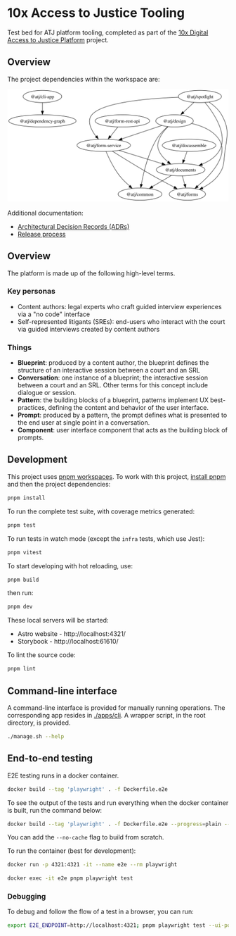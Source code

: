 # 10x Access to Justice Tooling

Test bed for ATJ platform tooling, completed as part of the [10x Digital Access to Justice Platform](https://trello.com/c/25Jl6NwJ/207-digital-access-to-justice-platform) project.

## Overview

The project dependencies within the workspace are:

![workspace project dependencies](./workspace-dependencies.svg)

Additional documentation:

- [Architectural Decision Records (ADRs)](./documents/adr/)
- [Release process](./documents/release-process.md)

## Overview

The platform is made up of the following high-level terms.

### Key personas

- Content authors: legal experts who craft guided interview experiences via a "no code" interface
- Self-represented litigants (SREs): end-users who interact with the court via guided interviews created by content authors

### Things

- **Blueprint**: produced by a content author, the blueprint defines the structure of an interactive session between a court and an SRL
- **Conversation**: one instance of a blueprint; the interactive session between a court and an SRL. Other terms for this concept include dialogue or session.
- **Pattern**: the building blocks of a blueprint, patterns implement UX best-practices, defining the content and behavior of the user interface.
- **Prompt**: produced by a pattern, the prompt defines what is presented to the end user at single point in a conversation.
- **Component**: user interface component that acts as the building block of prompts.

## Development

This project uses [pnpm workspaces](https://pnpm.io/workspaces). To work with this project, [install pnpm](https://pnpm.io/installation) and then the project dependencies:

```bash
pnpm install
```

To run the complete test suite, with coverage metrics generated:

```bash
pnpm test
```

To run tests in watch mode (except the `infra` tests, which use Jest):

```bash
pnpm vitest
```

To start developing with hot reloading, use:

```bash
pnpm build
```
then run:

```bash
pnpm dev
```

These local servers will be started:

- Astro website - http://localhost:4321/
- Storybook - http://localhost:61610/

To lint the source code:

```bash
pnpm lint
```

## Command-line interface

A command-line interface is provided for manually running operations. The corresponding app resides in [./apps/cli](./apps/cli). A wrapper script, in the root directory, is provided.

```bash
./manage.sh --help
```

## End-to-end testing
E2E testing runs in a docker container.

```bash
docker build --tag 'playwright' . -f Dockerfile.e2e
```

To see the output of the tests and run everything when the docker container is built, run the command below:
```bash
docker build --tag 'playwright' . -f Dockerfile.e2e --progress=plain --no-cache --target test
```
You can add the `--no-cache` flag to build from scratch.

To run the container (best for development): 

```bash
docker run -p 4321:4321 -it --name e2e --rm playwright
```

```bash
docker exec -it e2e pnpm playwright test
```

### Debugging
To debug and follow the flow of a test in a browser, you can run:

```bash
export E2E_ENDPOINT=http://localhost:4321; pnpm playwright test --ui-port=8080 --ui-host=0.0.0.0
```